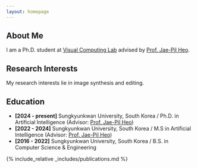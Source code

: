 ```yaml
---
layout: homepage
---
```


## About Me

I am a Ph.D. student at [Visual Computing Lab](https://sites.google.com/site/vclabskku) advised by [Prof. Jae-Pil Heo](https://sites.google.com/site/jaepilheo).

## Research Interests

My research interests lie in image synthesis and editing.

## Education

- **[2024 - present]** Sungkyunkwan University, South Korea / Ph.D. in Artificial Intelligence (Advisor: [Prof. Jae-Pil Heo](https://sites.google.com/site/jaepilheo))
- **[2022 - 2024]** Sungkyunkwan University, South Korea / M.S in Artificial Intelligence (Advisor: [Prof. Jae-Pil Heo](https://sites.google.com/site/jaepilheo))
- **[2016 - 2022]** Sungkyunkwan University, South Korea / B.S. in Computer Science & Engineering

<!-- ## News

- **[Mar. 2024]** One paper about interactive generation is presented to [Arxiv](https://arxiv.org/).
- **[Feb. 2024]** One paper about human and object is accepted to [CVPR 2024](https://cvpr.thecvf.com/Conferences/2024).
- **[Aug. 2023]** One paper about interacting hand mesh recovery is accepted to [ICCVW 2023](https://iccv2023.thecvf.com/).
- **[Jul. 2023]** One paper about test-time adaptation is accepted to [ICCV 2023](https://iccv2023.thecvf.com/). -->

{% include_relative _includes/publications.md %}

